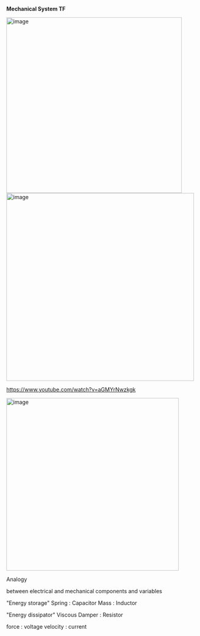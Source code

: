 **Mechanical System TF**

<img width="460" alt="image" src="https://github.com/PeerawatAltoTechCourse/Linear-Control/assets/132571902/b3492208-a8cb-4160-8d1e-bf666f08cb50">

<img width="492" alt="image" src="https://github.com/PeerawatAltoTechCourse/Linear-Control/assets/132571902/9d508d27-6eb9-4501-8971-5f8050969067">

https://www.youtube.com/watch?v=aGMYrNwzkgk


<img width="452" alt="image" src="https://github.com/PeerawatAltoTechCourse/Linear-Control/assets/132571902/9ad8696e-8df4-4e71-9aa9-ff6073dc8c91">


Analogy 

between electrical and mechanical components and variables

"Energy storage"
Spring : Capacitor 
Mass : Inductor


"Energy dissipator"
Viscous Damper : Resistor


force : voltage
velocity : current


